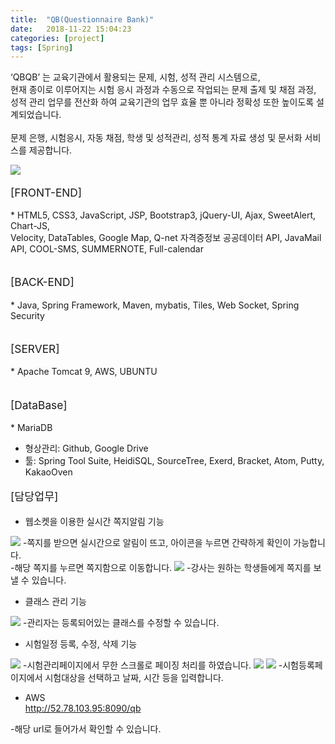 ```yaml
---
title:  "QB(Questionnaire Bank)"
date:   2018-11-22 15:04:23
categories: [project]
tags: [Spring]
---
```


‘QBQB’ 는 교육기관에서 활용되는 문제, 시험, 성적 관리 시스템으로,<br>
현재 종이로 이루어지는 시험 응시 과정과 수동으로 작업되는 문제 출제 및 채점 과정, <br>
성적 관리 업무를 전산화 하여 교육기관의 업무 효율 뿐 아니라 정확성 또한 높이도록 설계되었습니다.<br>
<br>
문제 은행, 시험응시, 자동 채점, 학생 및 성적관리, 성적 통계 자료 생성 및 문서화 서비스를 제공합니다.<br>

<img src="{{site.baseurl}}/images/finalmainp.png"/>

<p style="font-size:13pt;">[FRONT-END]</p>
* HTML5, CSS3, JavaScript, JSP, Bootstrap3, jQuery-UI, Ajax, SweetAlert, Chart-JS, <br>
Velocity, DataTables, Google Map, Q-net 자격증정보 공공데이터 API, JavaMail API, COOL-SMS, SUMMERNOTE, Full-calendar<br><br>

<p style="font-size:13pt;">[BACK-END]</p>
* Java, Spring Framework, Maven, mybatis, Tiles, Web Socket, Spring Security<br><br>


<p style="font-size:13pt;">[SERVER]</p>
* Apache Tomcat 9, AWS, UBUNTU<br><br>


<p style="font-size:13pt;">[DataBase]</p>
* MariaDB

* 형상관리: Github, Google Drive
* 툴: Spring Tool Suite, HeidiSQL, SourceTree, Exerd, Bracket, Atom, Putty, KakaoOven	<br>

<p style="font-size:13pt;">[담당업무]</p>

* 웹소켓을 이용한 실시간 쪽지알림 기능

<img src="{{site.baseurl}}/images/message.PNG"/>
-쪽지를 받으면 실시간으로 알림이 뜨고, 아이콘을 누르면 간략하게 확인이 가능합니다.<br>
-해당 쪽지를 누르면 쪽지함으로 이동합니다.
<img src="{{site.baseurl}}/images/message2.PNG"/>
-강사는 원하는 학생들에게 쪽지를 보낼 수 있습니다.

* 클래스 관리 기능

<img src="{{site.baseurl}}/images/classupdate.PNG"/>
-관리자는 등록되어있는 클래스를 수정할 수 있습니다.

* 시험일정 등록, 수정, 삭제 기능

<img src="{{site.baseurl}}/images/examregi.PNG"/>
-시험관리페이지에서 무한 스크롤로 페이징 처리를 하였습니다.

<img src="{{site.baseurl}}/images/examregi2.PNG"/>

<img src="{{site.baseurl}}/images/examregi3.PNG"/>
-시험등록페이지에서 시험대상을 선택하고 날짜, 시간 등을 입력합니다.

* AWS <br>
http://52.78.103.95:8090/qb

-해당 url로 들어가서 확인할 수 있습니다.

[jekyll]:      http://jekyllrb.com
[jekyll-gh]:   https://github.com/jekyll/jekyll
[jekyll-help]: https://github.com/jekyll/jekyll-help
